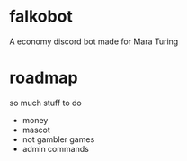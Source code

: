 # falkobot
A economy discord bot made for Mara Turing

# roadmap

so much stuff to do

- money
- mascot
- not gambler games
- admin commands
